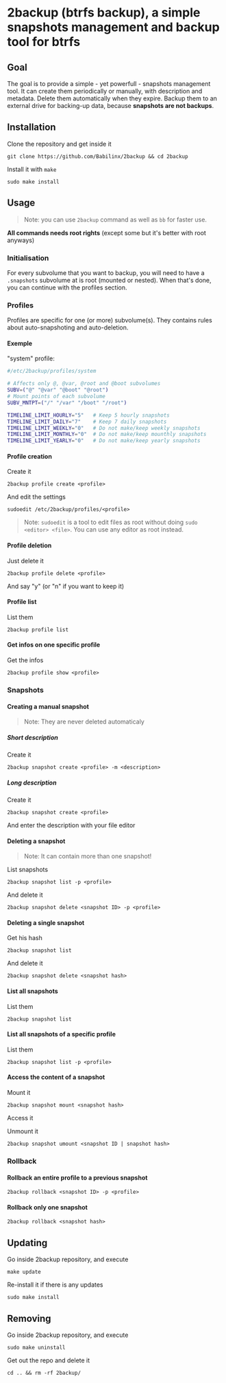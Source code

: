 # 2backup (btrfs backup), a simple snapshots management and backup tool for btrfs

## Goal

The goal is to provide a simple - yet powerfull - snapshots management tool. It can create them periodically or manually, with description and metadata. Delete them automatically when they expire. Backup them to an external drive for backing-up data, because **snapshots are not backups**.

## Installation

Clone the repository and get inside it
```
git clone https://github.com/Babilinx/2backup && cd 2backup
```

Install it with `make`
```
sudo make install
```

## Usage

> Note: you can use `2backup` command as well as `bb` for faster use.

**All commands needs root rights** (except some but it's better with root anyways)

### Initialisation

For every subvolume that you want to backup, you will need to have a `.snapshots` subvolume at is root (mounted or nested).
When that's done, you can continue with the profiles section.

### Profiles

Profiles are specific for one (or more) subvolume(s). They contains rules about auto-snapshoting and auto-deletion.

#### Exemple

"system" profile:
```sh
#/etc/2backup/profiles/system

# Affects only @, @var, @root and @boot subvolumes
SUBV=("@" "@var" "@boot" "@root")
# Mount points of each subvolume
SUBV_MNTPT=("/" "/var" "/boot" "/root")

TIMELINE_LIMIT_HOURLY="5"   # Keep 5 hourly snapshots
TIMELINE_LIMIT_DAILY="7"    # Keep 7 daily snapshots
TIMELINE_LIMIT_WEEKLY="0"   # Do not make/keep weekly snapshots
TIMELINE_LIMIT_MONTHLY="0"  # Do not make/keep mounthly snapshots
TIMELINE_LIMIT_YEARLY="0"   # Do not make/keep yearly snapshots
```

#### Profile creation

Create it
```
2backup profile create <profile>
```

And edit the settings
```
sudoedit /etc/2backup/profiles/<profile>
```

> Note: `sudoedit` is a tool to edit files as root without doing `sudo <editor> <file>`. You can use any editor as root instead.

#### Profile deletion

Just delete it
```
2backup profile delete <profile>
```

And say "y" (or "n" if you want to keep it)

#### Profile list

List them
```
2backup profile list
```

#### Get infos on one specific profile

Get the infos
```
2backup profile show <profile>
```

### Snapshots

#### Creating a manual snapshot

> Note: They are never deleted automaticaly

##### Short description

Create it
```
2backup snapshot create <profile> -m <description>
```

##### Long description

Create it
```
2backup snapshot create <profile>
```

And enter the description with your file editor

#### Deleting a snapshot

> Note: It can contain more than one snapshot!

List snapshots
```
2backup snapshot list -p <profile>
```

And delete it
```
2backup snapshot delete <snapshot ID> -p <profile>
```

#### Deleting a single snapshot

Get his hash
```
2backup snapshot list
```

And delete it
```
2backup snapshot delete <snapshot hash>
```

#### List all snapshots

List them
```
2backup snapshot list
```

#### List all snapshots of a specific profile

List them
```
2backup snapshot list -p <profile>
```

#### Access the content of a snapshot

Mount it
```
2backup snapshot mount <snapshot hash>
```

Access it

Unmount it
```
2backup snapshot umount <snapshot ID | snapshot hash>
```

### Rollback

#### Rollback an entire profile to a previous snapshot

```
2backup rollback <snapshot ID> -p <profile>
```

#### Rollback only one snapshot

```
2backup rollback <snapshot hash>
```

## Updating

Go inside 2backup repository, and execute
```
make update
```

Re-install it if there is any updates
```
sudo make install
```

## Removing

Go inside 2backup repository, and execute
```
sudo make uninstall
```

Get out the repo and delete it
```
cd .. && rm -rf 2backup/
```
